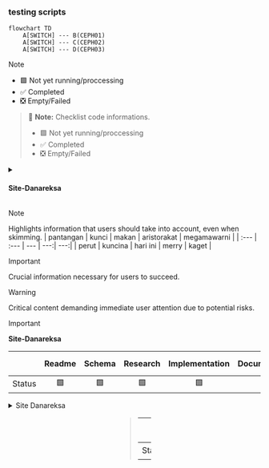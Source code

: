 ### testing scripts
```mermaid
flowchart TD
    A[SWITCH] --- B(CEPH01)
    A[SWITCH] --- C(CEPH02)
    A[SWITCH] --- D(CEPH03)    
```

> [!NOTE]
> - &#129001; Not yet running/proccessing
> - :white_check_mark: Completed
> - :negative_squared_cross_mark: Empty/Failed





> :memo: **Note:** Checklist code informations.
>
> - &#129001; Not yet running/proccessing
> - :white_check_mark: Completed
> - :negative_squared_cross_mark: Empty/Failed

<details>
<summary><h4> Site-Danareksa</h4></summary>

> [!IMPORTANT] 
> Isi aja apa aja lahi, namanya juga testing **mantab**. 
> |  | Readme | Schema | Research | Implementation | Documentation | Config-data |
> :----- |:----|:----|:----|:----|:----|:----
>  Status | &#129001;[Links]() | &#129001;[Links]() | &#129001;[Links]() | &#129001;[Links]() | :white_check_mark:[Links]() | :negative_squared_cross_mark:[Links]() | 

</details>







> [!NOTE]  
> Highlights information that users should take into account, even when skimming.
> | pantangan | kunci | makan | aristorakat | megamawarni |
> | :--- | :--- | --- | ---:| ---:|
> | perut | kuncina | hari ini | merry | kaget |
> 


> [!IMPORTANT]  
> Crucial information necessary for users to succeed.

> [!WARNING]  
> Critical content demanding immediate user attention due to potential risks.


> [!IMPORTANT]
> **Site-Danareksa**
>
> |  | Readme | Schema | Research | Implementation | Documentation | Config-data |
> |:---:|:---:|:---:|:---:|:---:|:---:|:---:|
> | Status | &#129001; | &#129001; | &#129001; | &#129001; | :white_check_mark: | :negative_squared_cross_mark: | 
>



<details>
<summary>Site Danareksa</summary>
    
<div class="panel-body">
<div style="margin-left: auto;
            margin-right: auto;
            width: 13%">
    
> |  | Readme | Schema | Research | Implementation | Documentation | Config-data |
> :----- |:----|:----|:----|:----|:----|:----
>  Status | &#129001;[Links]() | &#129001;[Links]() | &#129001;[Links]() | &#129001;[Links]() | :white_check_mark:[Links]() | :negative_squared_cross_mark:[Links]() | 
    
</div>
</div>
</details>


<div class="panel-body">
<div style="margin-left: auto;
            margin-right: auto;
            width: 13%">
    
> |  | Readme | Schema | Research | Implementation | Documentation | Config-data |
> :----- |:----|:----|:----|:----|:----|:----
>  Status | &#129001;[Links]() | &#129001;[Links]() | &#129001;[Links]() | &#129001;[Links]() | :white_check_mark:[Links]() | :negative_squared_cross_mark:[Links]() | 
    
</div>
</div>


